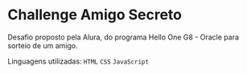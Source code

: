 <h1 allign="center">Challenge Amigo Secreto</h1>
Desafio proposto pela Alura, do programa Hello One G8 - Oracle para sorteio de um amigo.

Linguagens utilizadas:
`HTML`
`CSS`
`JavaScript`



